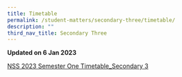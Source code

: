 ```yaml
---
title: Timetable
permalink: /student-matters/secondary-three/timetable/
description: ""
third_nav_title: Secondary Three
---
```

<p><strong>Updated on 6 Jan 2023</strong></p>
<p><a href="/files/Timetable/NSS%202023%20Semester%20One%20Timetable_Secondary%203.pdf">NSS 2023 Semester One Timetable_Secondary 3</a></p>